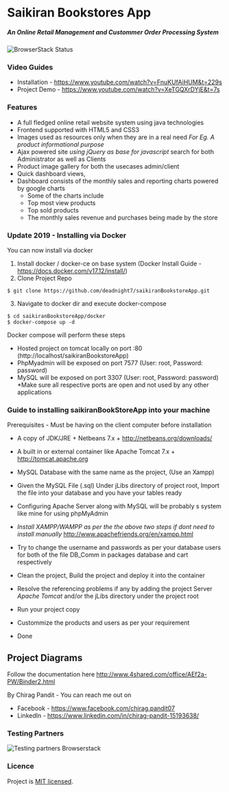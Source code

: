 # Saikiran Bookstores App
##### An Online Retail Management and Custommer Order Processing System

![BrowserStack Status](https://www.browserstack.com/automate/badge.svg?badge_key=bUJrcGM5VGd4ajRzdHc4a1BFRjRuSTh3QTJEOEpxVWRITHpQTnBkVXpMST0tLXN1eHlWcnhrZzVCSjRmeFpEY29uZ0E9PQ==--493168ce6719b5f9368b52b9ec6292aab2cf4024)

### Video Guides  

* Installation - https://www.youtube.com/watch?v=FnuKUfAiHUM&t=229s
* Project Demo - https://www.youtube.com/watch?v=XeTGQXrDYjE&t=7s


### Features 
* A full fledged online retail website system using java technologies
* Frontend supported with HTML5 and CSS3 
* Images used as resources only when they are in a real need _For Eg. A product informational purpose_
* Ajax powered site _using jQuery as base for javascript_ search for both Administrator as well as Clients
* Product image gallery for both the usecases admin/client
* Quick dashboard views,
* Dashboard consists of the monthly sales and reporting charts powered by google charts
	* Some of the charts include 
	* Top most view products
	* Top sold products
	* The monthly sales revenue and purchases being made by the store
	

### Update 2019 - Installing via Docker
You can now install via docker
1) Install docker / docker-ce on base system (Docker Install Guide - https://docs.docker.com/v17.12/install/)
2) Clone Project Repo
```
$ git clone https://github.com/deadnight7/saikiranBookstoreApp.git
```
3) Navigate to docker dir and execute docker-compose
```
$ cd saikiranBookstoreApp/docker
$ docker-compose up -d
```

Docker compose will perform these steps
- Hosted project on tomcat locally on port :80 (http://localhost/saikiranBookstoreApp)
- PhpMyadmin will be exposed on port 7577 (User: root, Password: password)
- MySQL will be exposed on port 3307 (User: root, Password: password)
*Make sure all respective ports are open and not used by any other applications


### Guide to installing saikiranBookStoreApp into your machine
Prerequisites - Must be having on the client computer before installation

* A copy of JDK/JRE + Netbeans 7.x +
	http://netbeans.org/downloads/
	
* A built in or external container like Apache Tomcat 7.x +
	http://tomcat.apache.org
	
* MySQL Database with the same name as the project, (Use an Xampp)
* Given the MySQL File (.sql) Under jLibs directory of project root, Import the file into your database and you have your tables ready
* Configuring Apache Server along with MySQL will be probably s system like mine for using phpMyAdmin
* _Install XAMPP/WAMPP as per the the above two steps if dont need to install manually_
	http://www.apachefriends.org/en/xampp.html
* Try to change the username and passwords as per your database users for both of the file DB_Comm in packages database and cart respectively 
	
* Clean the project, Build the project and deploy it into the container
* Resolve the referencing problems if any by adding the project Server _Apache Tomcat_ and/or the jLibs directory under the project root
* Run your project copy
* Custommize the products and users as per your requirement
* Done

## Project Diagrams
Follow the documentation here
http://www.4shared.com/office/AEf2a-PW/Binder2.html

By Chirag Pandit - 
You can reach me out on 
* Facebook - https://www.facebook.com/chirag.pandit07
* LinkedIn - https://www.linkedin.com/in/chirag-pandit-15193638/

### Testing Partners

![Testing partners Browserstack](/web/images/logo/Browserstack-logo1.png)

### Licence
Project is [MIT licensed](./LICENSE).
